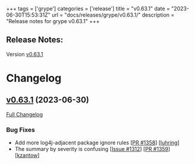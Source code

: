 +++
tags = ['grype']
categories = ['release']
title = "v0.63.1"
date = "2023-06-30T15:53:31Z"
url = "docs/releases/grype/v0.63.1/"
description = "Release notes for grype v0.63.1"
+++

## Release Notes:
Version [v0.63.1](https://github.com/anchore/grype/releases/tag/v0.63.1)

# Changelog

## [v0.63.1](https://github.com/anchore/grype/tree/v0.63.1) (2023-06-30)

[Full Changelog](https://github.com/anchore/grype/compare/v0.63.0...v0.63.1)

### Bug Fixes

- Add more log4j-adjacent package ignore rules [[PR #1358](https://github.com/anchore/grype/pull/1358)] [[luhring](https://github.com/luhring)]
- The summary by severity is confusing [[Issue #1312](https://github.com/anchore/grype/issues/1312)] [[PR #1359](https://github.com/anchore/grype/pull/1359)] [[kzantow](https://github.com/kzantow)]
